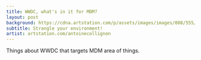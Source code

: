 ```yaml
---
title: WWDC, what's in it for MDM?
layout: post
background: https://cdna.artstation.com/p/assets/images/images/008/555/002/large/antoine-collignon-bigger.jpg
subtitle: Strangle your environment!
artist: artstation.com/antoinecollignon
---
```


Things about WWDC that targets MDM area of things.
